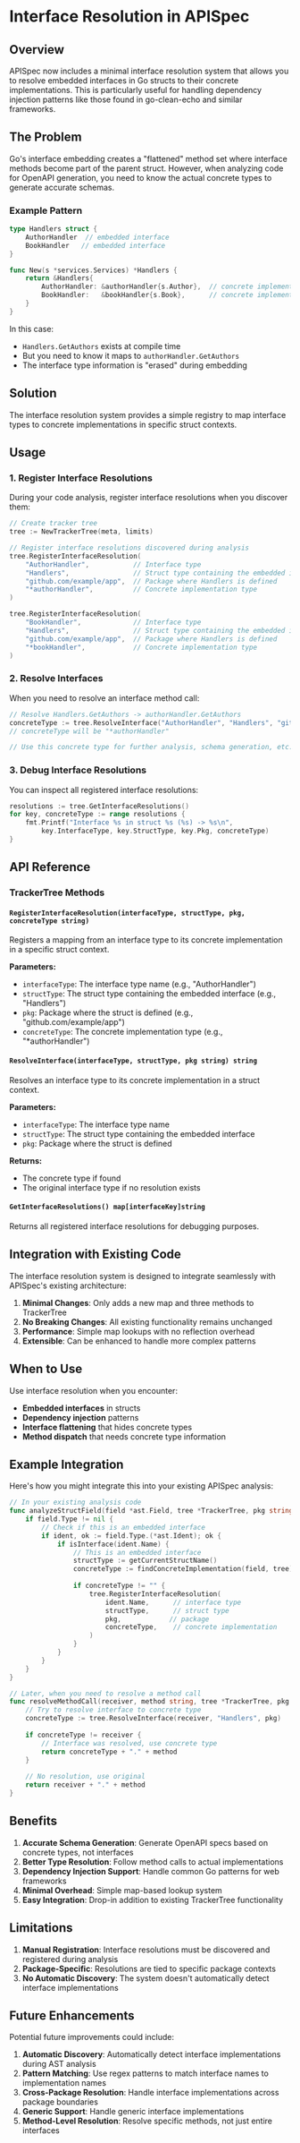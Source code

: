 # Interface Resolution in APISpec

## Overview

APISpec now includes a minimal interface resolution system that allows you to resolve embedded interfaces in Go structs to their concrete implementations. This is particularly useful for handling dependency injection patterns like those found in go-clean-echo and similar frameworks.

## The Problem

Go's interface embedding creates a "flattened" method set where interface methods become part of the parent struct. However, when analyzing code for OpenAPI generation, you need to know the actual concrete types to generate accurate schemas.

### Example Pattern
```go
type Handlers struct {
    AuthorHandler  // embedded interface
    BookHandler   // embedded interface
}

func New(s *services.Services) *Handlers {
    return &Handlers{
        AuthorHandler: &authorHandler{s.Author},  // concrete implementation
        BookHandler:   &bookHandler{s.Book},      // concrete implementation
    }
}
```

In this case:
- `Handlers.GetAuthors` exists at compile time
- But you need to know it maps to `authorHandler.GetAuthors`
- The interface type information is "erased" during embedding

## Solution

The interface resolution system provides a simple registry to map interface types to concrete implementations in specific struct contexts.

## Usage

### 1. Register Interface Resolutions

During your code analysis, register interface resolutions when you discover them:

```go
// Create tracker tree
tree := NewTrackerTree(meta, limits)

// Register interface resolutions discovered during analysis
tree.RegisterInterfaceResolution(
    "AuthorHandler",           // Interface type
    "Handlers",                // Struct type containing the embedded interface
    "github.com/example/app",  // Package where Handlers is defined
    "*authorHandler",          // Concrete implementation type
)

tree.RegisterInterfaceResolution(
    "BookHandler",             // Interface type
    "Handlers",                // Struct type containing the embedded interface
    "github.com/example/app",  // Package where Handlers is defined
    "*bookHandler",            // Concrete implementation type
)
```

### 2. Resolve Interfaces

When you need to resolve an interface method call:

```go
// Resolve Handlers.GetAuthors -> authorHandler.GetAuthors
concreteType := tree.ResolveInterface("AuthorHandler", "Handlers", "github.com/example/app")
// concreteType will be "*authorHandler"

// Use this concrete type for further analysis, schema generation, etc.
```

### 3. Debug Interface Resolutions

You can inspect all registered interface resolutions:

```go
resolutions := tree.GetInterfaceResolutions()
for key, concreteType := range resolutions {
    fmt.Printf("Interface %s in struct %s (%s) -> %s\n", 
        key.InterfaceType, key.StructType, key.Pkg, concreteType)
}
```

## API Reference

### TrackerTree Methods

#### `RegisterInterfaceResolution(interfaceType, structType, pkg, concreteType string)`
Registers a mapping from an interface type to its concrete implementation in a specific struct context.

**Parameters:**
- `interfaceType`: The interface type name (e.g., "AuthorHandler")
- `structType`: The struct type containing the embedded interface (e.g., "Handlers")
- `pkg`: Package where the struct is defined (e.g., "github.com/example/app")
- `concreteType`: The concrete implementation type (e.g., "*authorHandler")

#### `ResolveInterface(interfaceType, structType, pkg string) string`
Resolves an interface type to its concrete implementation in a struct context.

**Parameters:**
- `interfaceType`: The interface type name
- `structType`: The struct type containing the embedded interface
- `pkg`: Package where the struct is defined

**Returns:**
- The concrete type if found
- The original interface type if no resolution exists

#### `GetInterfaceResolutions() map[interfaceKey]string`
Returns all registered interface resolutions for debugging purposes.

## Integration with Existing Code

The interface resolution system is designed to integrate seamlessly with APISpec's existing architecture:

1. **Minimal Changes**: Only adds a new map and three methods to TrackerTree
2. **No Breaking Changes**: All existing functionality remains unchanged
3. **Performance**: Simple map lookups with no reflection overhead
4. **Extensible**: Can be enhanced to handle more complex patterns

## When to Use

Use interface resolution when you encounter:

- **Embedded interfaces** in structs
- **Dependency injection** patterns
- **Interface flattening** that hides concrete types
- **Method dispatch** that needs concrete type information

## Example Integration

Here's how you might integrate this into your existing APISpec analysis:

```go
// In your existing analysis code
func analyzeStructField(field *ast.Field, tree *TrackerTree, pkg string) {
    if field.Type != nil {
        // Check if this is an embedded interface
        if ident, ok := field.Type.(*ast.Ident); ok {
            if isInterface(ident.Name) {
                // This is an embedded interface
                structType := getCurrentStructName()
                concreteType := findConcreteImplementation(field, tree)
                
                if concreteType != "" {
                    tree.RegisterInterfaceResolution(
                        ident.Name,      // interface type
                        structType,      // struct type
                        pkg,            // package
                        concreteType,    // concrete implementation
                    )
                }
            }
        }
    }
}

// Later, when you need to resolve a method call
func resolveMethodCall(receiver, method string, tree *TrackerTree, pkg string) string {
    // Try to resolve interface to concrete type
    concreteType := tree.ResolveInterface(receiver, "Handlers", pkg)
    
    if concreteType != receiver {
        // Interface was resolved, use concrete type
        return concreteType + "." + method
    }
    
    // No resolution, use original
    return receiver + "." + method
}
```

## Benefits

1. **Accurate Schema Generation**: Generate OpenAPI specs based on concrete types, not interfaces
2. **Better Type Resolution**: Follow method calls to actual implementations
3. **Dependency Injection Support**: Handle common Go patterns for web frameworks
4. **Minimal Overhead**: Simple map-based lookup system
5. **Easy Integration**: Drop-in addition to existing TrackerTree functionality

## Limitations

1. **Manual Registration**: Interface resolutions must be discovered and registered during analysis
2. **Package-Specific**: Resolutions are tied to specific package contexts
3. **No Automatic Discovery**: The system doesn't automatically detect interface implementations

## Future Enhancements

Potential future improvements could include:

1. **Automatic Discovery**: Automatically detect interface implementations during AST analysis
2. **Pattern Matching**: Use regex patterns to match interface names to implementation names
3. **Cross-Package Resolution**: Handle interface implementations across package boundaries
4. **Generic Support**: Handle generic interface implementations
5. **Method-Level Resolution**: Resolve specific methods, not just entire interfaces
